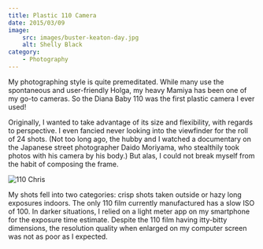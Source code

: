 ```yaml
---
title: Plastic 110 Camera
date: 2015/03/09
image:
    src: images/buster-keaton-day.jpg
    alt: Shelly Black
category:
    - Photography
---
```


My photographing style is quite premeditated. While many use the spontaneous and user-friendly Holga, my heavy Mamiya has been one of my go-to cameras. So the Diana Baby 110 was the first plastic camera I ever used!

Originally, I wanted to take advantage of its size and flexibility, with regards to perspective. I even fancied never looking into the viewfinder for the roll of 24 shots. (Not too long ago, the hubby and I watched a documentary on the Japanese street photographer Daido Moriyama, who stealthily took photos with his camera by his body.) But alas, I could not break myself from the habit of composing the frame.

![110 Chris](images/chris.jpg)

My shots fell into two categories: crisp shots taken outside or hazy long exposures indoors. The only 110 film currently manufactured has a slow ISO of 100. In darker situations, I relied on a light meter app on my smartphone for the exposure time estimate. Despite the 110 film having itty-bitty dimensions, the resolution quality when enlarged on my computer screen was not as poor as I expected.
